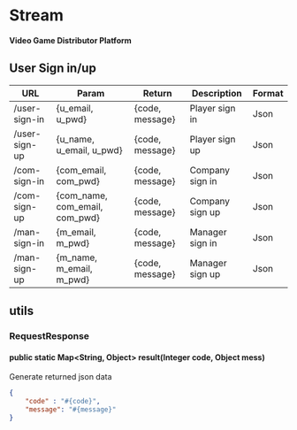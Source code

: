 # Stream 
#### Video Game Distributor Platform

## User Sign in/up

| URL           | Param                          | Return          | Description     | Format |
| ------------- | ------------------------------ | --------------- | --------------- | ------ |
| /user-sign-in | {u_email, u_pwd}               | {code, message} | Player sign in  | Json   |
| /user-sign-up | {u_name, u_email, u_pwd}       | {code, message} | Player sign up  | Json   |
| /com-sign-in  | {com_email, com_pwd}           | {code, message} | Company sign in | Json   |
| /com-sign-up  | {com_name, com_email, com_pwd} | {code, message} | Company sign up | Json   |
| /man-sign-in  | {m_email, m_pwd}               | {code, message} | Manager sign in | Json   |
| /man-sign-up  | {m_name, m_email, m_pwd}       | {code, message} | Manager sign up | Json   |



## utils

### RequestResponse
#### public static Map<String, Object> result(Integer code, Object mess)
Generate returned json data
```json
{
	"code" : "#{code}",
	"message": "#{message}"
}
```